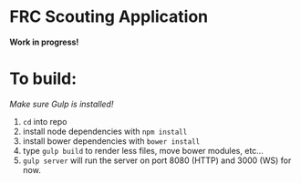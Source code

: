 FRC Scouting Application
========================

**Work in progress!**

# To build:
*Make sure Gulp is installed!*
  1. `cd` into repo
  2. install node dependencies with `npm install`
  3. install bower dependencies with `bower install`
  4. type `gulp build` to render less files, move bower modules, etc...
  5. `gulp server` will run the server on port 8080 (HTTP) and 3000 (WS) for now.
